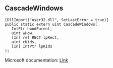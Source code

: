 ## CascadeWindows

```
[DllImport("user32.dll", SetLastError = true)]
public static extern uint CascadeWindows(
   IntPtr hwndParent,
   uint wHow,
   [In] ref RECT lpRect,
   uint cKids,
   [In] IntPtr lpKids
);
```

Microsoft documentation: [Link](https://docs.microsoft.com/en-us/windows/win32/api/winuser/nf-winuser-cascadewindows)
